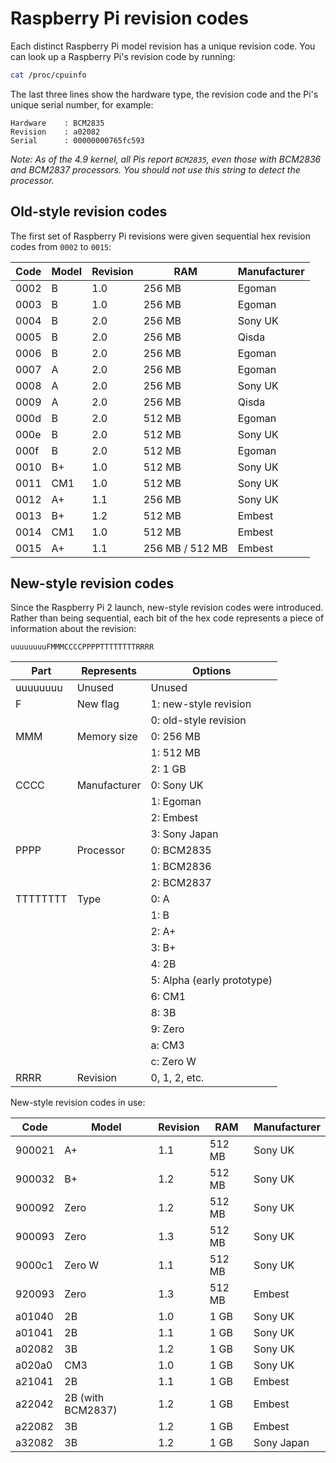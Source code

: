 # Raspberry Pi revision codes

Each distinct Raspberry Pi model revision has a unique revision code. You can look up a Raspberry Pi's revision code by running:

```bash
cat /proc/cpuinfo
```

The last three lines show the hardware type, the revision code and the Pi's unique serial number, for example:

```
Hardware    : BCM2835
Revision    : a02082
Serial      : 00000000765fc593
```

*Note: As of the 4.9 kernel, all Pis report `BCM2835`, even those with BCM2836 and BCM2837 processors. You should not use this string to detect the processor.*

## Old-style revision codes

The first set of Raspberry Pi revisions were given sequential hex revision codes from `0002` to `0015`:

| Code | Model | Revision | RAM             | Manufacturer |
| ---- | ----- | -------- | --------------- | ------------ |
| 0002 | B     | 1.0      | 256 MB          | Egoman       |
| 0003 | B     | 1.0      | 256 MB          | Egoman       |
| 0004 | B     | 2.0      | 256 MB          | Sony UK      |
| 0005 | B     | 2.0      | 256 MB          | Qisda        |
| 0006 | B     | 2.0      | 256 MB          | Egoman       |
| 0007 | A     | 2.0      | 256 MB          | Egoman       |
| 0008 | A     | 2.0      | 256 MB          | Sony UK      |
| 0009 | A     | 2.0      | 256 MB          | Qisda        |
| 000d | B     | 2.0      | 512 MB          | Egoman       |
| 000e | B     | 2.0      | 512 MB          | Sony UK      |
| 000f | B     | 2.0      | 512 MB          | Egoman       |
| 0010 | B+    | 1.0      | 512 MB          | Sony UK      |
| 0011 | CM1   | 1.0      | 512 MB          | Sony UK      |
| 0012 | A+    | 1.1      | 256 MB          | Sony UK      |
| 0013 | B+    | 1.2      | 512 MB          | Embest       |
| 0014 | CM1   | 1.0      | 512 MB          | Embest       |
| 0015 | A+    | 1.1      | 256 MB / 512 MB | Embest       |

## New-style revision codes

Since the Raspberry Pi 2 launch, new-style revision codes were introduced. Rather than being sequential, each bit of the hex code represents a piece of information about the revision:

```
uuuuuuuuFMMMCCCCPPPPTTTTTTTTRRRR
```

| Part     | Represents   | Options                    |
| -------- | ------------ | -------------------------- |
| uuuuuuuu | Unused       | Unused                     |
| F        | New flag     | 1: new-style revision      |
|          |              | 0: old-style revision      |
| MMM      | Memory size  | 0: 256 MB                  |
|          |              | 1: 512 MB                  |
|          |              | 2: 1 GB                    |
| CCCC     | Manufacturer | 0: Sony UK                 |
|          |              | 1: Egoman                  |
|          |              | 2: Embest                  |
|          |              | 3: Sony Japan              |
| PPPP     | Processor    | 0: BCM2835                 |
|          |              | 1: BCM2836                 |
|          |              | 2: BCM2837                 |
| TTTTTTTT | Type         | 0: A                       |
|          |              | 1: B                       |
|          |              | 2: A+                      |
|          |              | 3: B+                      |
|          |              | 4: 2B                      |
|          |              | 5: Alpha (early prototype) |
|          |              | 6: CM1                     |
|          |              | 8: 3B                      |
|          |              | 9: Zero                    |
|          |              | a: CM3                     |
|          |              | c: Zero W                  |
| RRRR     | Revision     | 0, 1, 2, etc.              |

New-style revision codes in use:

| Code   | Model             | Revision | RAM    | Manufacturer |
| ------ | ----------------- | -------- | -------| ------------ |
| 900021 | A+                | 1.1      | 512 MB | Sony UK      |
| 900032 | B+                | 1.2      | 512 MB | Sony UK      |
| 900092 | Zero              | 1.2      | 512 MB | Sony UK      |
| 900093 | Zero              | 1.3      | 512 MB | Sony UK      |
| 9000c1 | Zero W            | 1.1      | 512 MB | Sony UK      |
| 920093 | Zero              | 1.3      | 512 MB | Embest       |
| a01040 | 2B                | 1.0      | 1 GB   | Sony UK      |
| a01041 | 2B                | 1.1      | 1 GB   | Sony UK      |
| a02082 | 3B                | 1.2      | 1 GB   | Sony UK      |
| a020a0 | CM3               | 1.0      | 1 GB   | Sony UK      |
| a21041 | 2B                | 1.1      | 1 GB   | Embest       |
| a22042 | 2B (with BCM2837) | 1.2      | 1 GB   | Embest       |
| a22082 | 3B                | 1.2      | 1 GB   | Embest       |
| a32082 | 3B                | 1.2      | 1 GB   | Sony Japan   |
